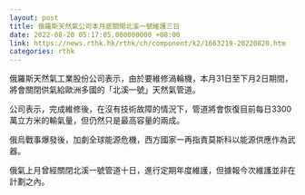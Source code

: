 ```yaml
---
layout: post
title: 俄羅斯天然氣公司本月底關閉北溪一號維護三日
date: 2022-08-20 05:17:05.000000000 +08:00
link: https://news.rthk.hk/rthk/ch/component/k2/1663219-20220820.htm
categories: rthk
---
```


俄羅斯天然氣工業股份公司表示，由於要維修渦輪機，本月31日至下月2日期間，將會關閉供氣給歐洲多國的「北溪一號」天然氣管道。

公司表示，完成維修後，在沒有技術故障的情況下，管道將會恢復目前每日3300萬立方米的輸氣量，但仍然只是最高容量的兩成。

俄烏戰事爆發後，加劇全球能源危機，西方國家一再指責莫斯科以能源供應作為武器。

俄氣上月曾經關閉北溪一號管道十日，進行定期年度維護，但據報今次維護並非在計劃之內。
